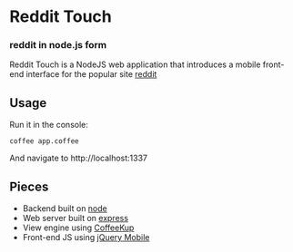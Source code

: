 # Reddit Touch
### reddit in node.js form

Reddit Touch is a NodeJS web application that introduces a mobile front-end interface for the popular site [reddit](http://www.reddit.com)

## Usage

Run it in the console:

	coffee app.coffee

And navigate to http://localhost:1337

## Pieces

- Backend built on [node](http://nodejs.org)
- Web server built on [express](http://expressjs.com/)
- View engine using [CoffeeKup](http://coffeekup.org/)
- Front-end JS using [jQuery Mobile](http://jquerymobile.com/)
